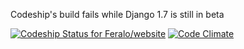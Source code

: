 Codeship's build fails while Django 1.7 is still in beta

[ ![Codeship Status for Feralo/website](https://www.codeship.io/projects/697b3ee0-e24b-0131-f3a6-2e17c41adced/status)](https://www.codeship.io/projects/25289) [![Code Climate](https://codeclimate.com/github/Feralo/website.png)](https://codeclimate.com/github/Feralo/website)
